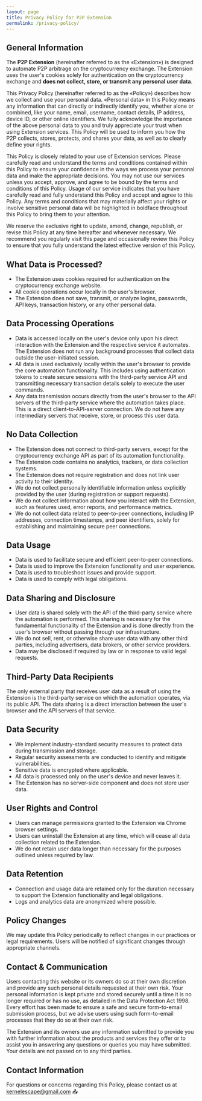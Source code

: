 ```yaml
---
layout: page
title: Privacy Policy for P2P Extension
permalink: /privacy-policy/
---
```


## General Information

The **P2P Extension** (hereinafter referred to as the «Extension») is designed to automate P2P arbitrage on the cryptocurrency exchange. The Extension uses the user's cookies solely for authentication on the cryptocurrency exchange and **does not collect, store, or transmit any personal user data**.

This Privacy Policy (hereinafter referred to as the «Policy») describes how we collect and use your personal data. «Personal data» in this Policy means any information that can directly or indirectly identify you, whether alone or combined, like your name, email, username, contact details, IP address, device ID, or other online identifiers. We fully acknowledge the importance of the above personal data to you and truly appreciate your trust when using Extension services. This Policy will be used to inform you how the P2P collects, stores, protects, and shares your data, as well as to clearly define your rights.

This Policy is closely related to your use of Extension services. Please carefully read and understand the terms and conditions contained within this Policy to ensure your confidence in the ways we process your personal data and make the appropriate decisions. You may not use our services unless you accept, approve, and agree to be bound by the terms and conditions of this Policy. Usage of our service indicates that you have carefully read and fully understand this Policy and accept and agree to this Policy. Any terms and conditions that may materially affect your rights or involve sensitive personal data will be highlighted in boldface throughout this Policy to bring them to your attention.

We reserve the exclusive right to update, amend, change, republish, or revise this Policy at any time hereafter and whenever necessary. We recommend you regularly visit this page and occasionally review this Policy to ensure that you fully understand the latest effective version of this Policy.

## What Data is Processed?

* The Extension uses cookies required for authentication on the cryptocurrency exchange website.
* All cookie operations occur locally in the user's browser.
* The Extension does not save, transmit, or analyze logins, passwords, API keys, transaction history, or any other personal data.

## Data Processing Operations

* Data is accessed locally on the user's device only upon his direct interaction with the Extension and the respective service it automates. The Extension does not run any background processes that collect data outside the user-initiated session.
* All data is used exclusively locally within the user's browser to provide the core automation functionality. This includes using authentication tokens to create secure sessions with the third-party service API and transmitting necessary transaction details solely to execute the user commands.
* Any data transmission occurs directly from the user's browser to the API servers of the third-party service where the automation takes place. This is a direct client-to-API-server connection. We do not have any intermediary servers that receive, store, or process this user data.

## No Data Collection

* The Extension does not connect to third-party servers, except for the cryptocurrency exchange API as part of its automation functionality.
* The Extension code contains no analytics, trackers, or data collection systems.
* The Extension does not require registration and does not link user activity to their identity.
* We do not collect personally identifiable information unless explicitly provided by the user (during registration or support requests).
* We do not collect information about how you interact with the Extension, such as features used, error reports, and performance metrics.
* We do not collect data related to peer-to-peer connections, including IP addresses, connection timestamps, and peer identifiers, solely for establishing and maintaining secure peer connections.

## Data Usage

* Data is used to facilitate secure and efficient peer-to-peer connections.
* Data is used to improve the Extension functionality and user experience.
* Data is used to troubleshoot issues and provide support.
* Data is used to comply with legal obligations.

## Data Sharing and Disclosure

* User data is shared solely with the API of the third-party service where the automation is performed. This sharing is necessary for the fundamental functionality of the Extension and is done directly from the user's browser without passing through our infrastructure.
* We do not sell, rent, or otherwise share user data with any other third parties, including advertisers, data brokers, or other service providers.
* Data may be disclosed if required by law or in response to valid legal requests.

## Third-Party Data Recipients

The only external party that receives user data as a result of using the Extension is the third-party service on which the automation operates, via its public API. The data sharing is a direct interaction between the user's browser and the API servers of that service.

## Data Security

* We implement industry-standard security measures to protect data during transmission and storage.
* Regular security assessments are conducted to identify and mitigate vulnerabilities.
* Sensitive data is encrypted where applicable.
* All data is processed only on the user's device and never leaves it.
* The Extension has no server-side component and does not store user data.

## User Rights and Control

* Users can manage permissions granted to the Extension via Chrome browser settings.
* Users can uninstall the Extension at any time, which will cease all data collection related to the Extension.
* We do not retain user data longer than necessary for the purposes outlined unless required by law.

## Data Retention

* Connection and usage data are retained only for the duration necessary to support the Extension functionality and legal obligations.
* Logs and analytics data are anonymized where possible.

## Policy Changes

We may update this Policy periodically to reflect changes in our practices or legal requirements. Users will be notified of significant changes through appropriate channels.

## Contact & Communication

Users contacting this website or its owners do so at their own discretion and provide any such personal details requested at their own risk. Your personal information is kept private and stored securely until a time it is no longer required or has no use, as detailed in the Data Protection Act 1998. Every effort has been made to ensure a safe and secure form-to-email submission process, but we advise users using such form-to-email processes that they do so at their own risk.

The Extension and its owners use any information submitted to provide you with further information about the products and services they offer or to assist you in answering any questions or queries you may have submitted. Your details are not passed on to any third parties.

## Contact Information

For questions or concerns regarding this Policy, please contact us at kernelescape@gmail.com 📤
